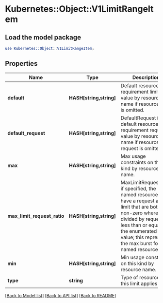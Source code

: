 # Kubernetes::Object::V1LimitRangeItem

## Load the model package
```perl
use Kubernetes::Object::V1LimitRangeItem;
```

## Properties
Name | Type | Description | Notes
------------ | ------------- | ------------- | -------------
**default** | **HASH[string,string]** | Default resource requirement limit value by resource name if resource limit is omitted. | [optional] 
**default_request** | **HASH[string,string]** | DefaultRequest is the default resource requirement request value by resource name if resource request is omitted. | [optional] 
**max** | **HASH[string,string]** | Max usage constraints on this kind by resource name. | [optional] 
**max_limit_request_ratio** | **HASH[string,string]** | MaxLimitRequestRatio if specified, the named resource must have a request and limit that are both non-zero where limit divided by request is less than or equal to the enumerated value; this represents the max burst for the named resource. | [optional] 
**min** | **HASH[string,string]** | Min usage constraints on this kind by resource name. | [optional] 
**type** | **string** | Type of resource that this limit applies to. | [optional] 

[[Back to Model list]](../README.md#documentation-for-models) [[Back to API list]](../README.md#documentation-for-api-endpoints) [[Back to README]](../README.md)


